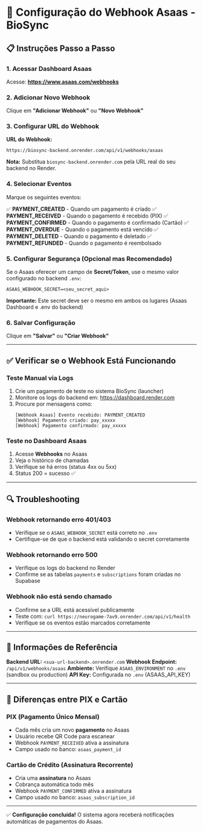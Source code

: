# 🔔 Configuração do Webhook Asaas - BioSync

## 📋 Instruções Passo a Passo

### 1. Acessar Dashboard Asaas

Acesse: **https://www.asaas.com/webhooks**

### 2. Adicionar Novo Webhook

Clique em **"Adicionar Webhook"** ou **"Novo Webhook"**

### 3. Configurar URL do Webhook

**URL do Webhook:**
```
https://biosync-backend.onrender.com/api/v1/webhooks/asaas
```

**Nota:** Substitua `biosync-backend.onrender.com` pela URL real do seu backend no Render.

### 4. Selecionar Eventos

Marque os seguintes eventos:

✅ **PAYMENT_CREATED** - Quando um pagamento é criado
✅ **PAYMENT_RECEIVED** - Quando o pagamento é recebido (PIX)
✅ **PAYMENT_CONFIRMED** - Quando o pagamento é confirmado (Cartão)
✅ **PAYMENT_OVERDUE** - Quando o pagamento está vencido
✅ **PAYMENT_DELETED** - Quando o pagamento é deletado
✅ **PAYMENT_REFUNDED** - Quando o pagamento é reembolsado

### 5. Configurar Segurança (Opcional mas Recomendado)

Se o Asaas oferecer um campo de **Secret/Token**, use o mesmo valor configurado no backend `.env`:
```
ASAAS_WEBHOOK_SECRET=<seu_secret_aqui>
```

**Importante:** Este secret deve ser o mesmo em ambos os lugares (Asaas Dashboard e .env do backend)

### 6. Salvar Configuração

Clique em **"Salvar"** ou **"Criar Webhook"**

---

## ✅ Verificar se o Webhook Está Funcionando

### Teste Manual via Logs

1. Crie um pagamento de teste no sistema BioSync (launcher)
2. Monitore os logs do backend em: https://dashboard.render.com
3. Procure por mensagens como:
   ```
   [Webhook Asaas] Evento recebido: PAYMENT_CREATED
   [Webhook] Pagamento criado: pay_xxxxx
   [Webhook] Pagamento confirmado: pay_xxxxx
   ```

### Teste no Dashboard Asaas

1. Acesse **Webhooks** no Asaas
2. Veja o histórico de chamadas
3. Verifique se há erros (status 4xx ou 5xx)
4. Status 200 = sucesso ✅

---

## 🔍 Troubleshooting

### Webhook retornando erro 401/403
- Verifique se o `ASAAS_WEBHOOK_SECRET` está correto no `.env`
- Certifique-se de que o backend está validando o secret corretamente

### Webhook retornando erro 500
- Verifique os logs do backend no Render
- Confirme se as tabelas `payments` e `subscriptions` foram criadas no Supabase

### Webhook não está sendo chamado
- Confirme se a URL está acessível publicamente
- Teste com: `curl https://neurogame-7av9.onrender.com/api/v1/health`
- Verifique se os eventos estão marcados corretamente

---

## 📝 Informações de Referência

**Backend URL:** `<sua-url-backend>.onrender.com`
**Webhook Endpoint:** `/api/v1/webhooks/asaas`
**Ambiente:** Verifique `ASAAS_ENVIRONMENT` no `.env` (sandbox ou production)
**API Key:** Configurada no `.env` (ASAAS_API_KEY)

---

## 🔧 Diferenças entre PIX e Cartão

### PIX (Pagamento Único Mensal)
- Cada mês cria um novo **pagamento** no Asaas
- Usuário recebe QR Code para escanear
- Webhook `PAYMENT_RECEIVED` ativa a assinatura
- Campo usado no banco: `asaas_payment_id`

### Cartão de Crédito (Assinatura Recorrente)
- Cria uma **assinatura** no Asaas
- Cobrança automática todo mês
- Webhook `PAYMENT_CONFIRMED` ativa a assinatura
- Campo usado no banco: `asaas_subscription_id`

---

✅ **Configuração concluída!** O sistema agora receberá notificações automáticas de pagamentos do Asaas.
